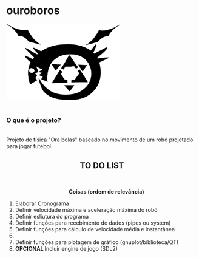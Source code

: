 # ouroboros
<img src="imagens/ouroboros.png" width="300" height="200"> 
<br>
<br>
<h3> <b>  O que é o projeto?</b> </h3>
<br>
Projeto de física "Ora bolas" baseado no movimento de um robô projetado para jogar futebol.
<br>
<h2 style="text-align: center;"> TO DO LIST </h2>
<br>
<ol>
	<p style="text-align: center;"><b>Coisas (ordem de relevância) </b></p>
	<li> Elaborar Cronograma  </li>
	<li> Definir velocidade máxima e aceleração máxima do robô </li>
	<li> Definir esliutura do programa </li>
	<li> Definir funções para recebimento de dados (pipes ou system)</li>
	<li> Definir funções para cálculo de velocidade média e instantânea <li>
	<li> Definir funções para plotagem de gráfico (gnuplot/biblioteca/QT)</li>
	<li> <b> OPCIONAL </b> Incluir engine de jogo (SDL2) </li>
</ol>

